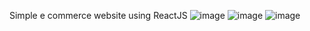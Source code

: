 Simple e commerce website using ReactJS
![image](https://github.com/mamaaak/ecommerce/assets/94784271/f0e1aae7-07d4-4afe-9b8d-44d55a39d8a5)
![image](https://github.com/mamaaak/ecommerce/assets/94784271/f68f9c4a-3cfc-4b97-8ca4-c3ff0260f407)
![image](https://github.com/mamaaak/ecommerce/assets/94784271/d447e928-ffb4-456a-afc7-9d140e404f30)

